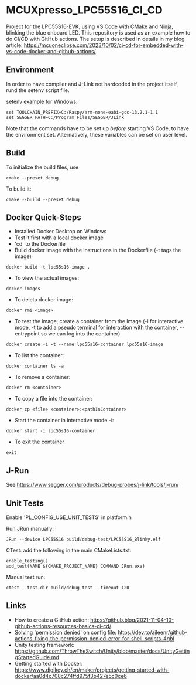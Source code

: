 # MCUXpresso_LPC55S16_CI_CD
Project for the LPC55S16-EVK, using VS Code with CMake and Ninja, blinking the blue onboard LED.
This repository is used as an example how to do CI/CD with GitHub actions.
The setup is described in details in my blog article: https://mcuoneclipse.com/2023/10/02/ci-cd-for-embedded-with-vs-code-docker-and-github-actions/

## Environment
In order to have compiler and J-Link not hardcoded in the project itself, rund the setenv script file.

setenv example for Windows:
```
set TOOLCHAIN_PREFIX=C:/Raspy/arm-none-eabi-gcc-13.2.1-1.1
set SEGGER_PATH=C:/Program Files/SEGGER/JLink
```
Note that the commands have to be set up *before* starting VS Code, to have the environment set.
Alternatively, these variables can be set on user level.

## Build
To initialize the build files, use
```
cmake --preset debug
```
To build it:
```
cmake --build --preset debug
```

## Docker Quick-Steps
- Installed Docker Desktop on Windows
- Test it first with a local docker image
- 'cd' to the Dockerfile
- Build docker image with the instructions in the Dockerfile (-t tags the image)
```
docker build -t lpc55s16-image .
```
- To view the actual images:
```
docker images
```
- To deleta docker image:
```
docker rmi <image>
```

- To test the image, create a container from the Image (-i for interactive mode, -t to add a pseudo terminal for interaction with the container, --entrypoint so we can log into the container)
```
docker create -i -t --name lpc55s16-container lpc55s16-image
```
- To list the container:
```
docker container ls -a
```
- To remove a container:
```
docker rm <container>
```
- To copy a file into the container:
```
docker cp <file> <container>:<pathInContainer>
```
- Start the container in interactive mode -i:
```
docker start -i lpc55s16-container
```
- To exit the container
```
exit
```
## J-Run
See https://www.segger.com/products/debug-probes/j-link/tools/j-run/

## Unit Tests
Enable 'PL_CONFIG_USE_UNIT_TESTS' in platform.h

Run JRun manually:
```
JRun --device LPC55S16 build/debug-test/LPC55S16_Blinky.elf
```
CTest: add the following in the main CMakeLists.txt:
```
enable_testing()
add_test(NAME ${CMAKE_PROJECT_NAME} COMMAND JRun.exe)
```
Manual test run:
```
ctest --test-dir build/debug-test --timeout 120
```

## Links
- How to create a GitHub action: https://github.blog/2021-11-04-10-github-actions-resources-basics-ci-cd/
- Solving 'permission denied' on config file: https://dev.to/aileenr/github-actions-fixing-the-permission-denied-error-for-shell-scripts-4gbl
- Unity testing framework: https://github.com/ThrowTheSwitch/Unity/blob/master/docs/UnityGettingStartedGuide.md
- Getting started with Docker: https://www.digikey.ch/en/maker/projects/getting-started-with-docker/aa0d4c708c274ffd975f3b427e5c0ce6

